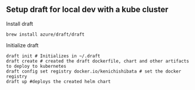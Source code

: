 Setup draft for local dev with a kube cluster
-----------

Install draft 
```
brew install azure/draft/draft 
```

Initialize draft
```
draft init # Initializes in ~/.draft
draft create # created the draft dockerfile, chart and other artifacts to deploy to kubernetes
draft config set registry docker.io/kenichishibata # set the docker registry
draft up #deploys the created helm chart
```

